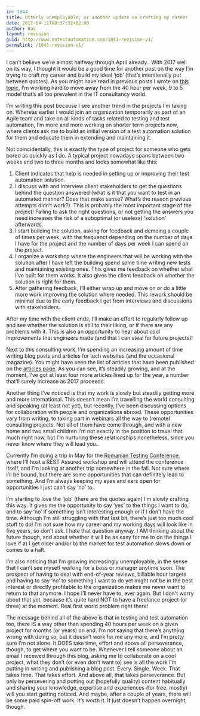 ```yaml
---
id: 1844
title: Utterly unemployable, or another update on crafting my career
date: 2017-04-11T08:37:32+02:00
author: Bas
layout: revision
guid: http://www.ontestautomation.com/1841-revision-v1/
permalink: /1841-revision-v1/
---
```

I can&#8217;t believe we&#8217;re almost halfway through April already.. With 2017 well on its way, I thought it would be a good time for another post on the way I&#8217;m trying to craft my career and build my ideal &#8216;job&#8217; (that&#8217;s intentionally put between quotes). As you might have read in previous posts I wrote on <a href="http://www.ontestautomation.com/on-shaping-my-career-in-test-automation/" target="_blank">this</a> <a href="http://www.ontestautomation.com/an-update-on-crafting-my-career/" target="_blank">topic</a>, I&#8217;m working hard to move away from the 40 hour per week, 9 to 5 model that&#8217;s all too prevalent in the IT consultancy world.

I&#8217;m writing this post because I see another trend in the projects I&#8217;m taking on. Whereas earlier I would join an organization temporarily as part of an Agile team and take on all kinds of tasks related to testing and test automation, I&#8217;m more and more working on shorter term projects now, where clients ask me to build an initial version of a test automation solution for them and educate them in extending and maintaining it.

Not coincidentally, this is exactly the type of project for someone who gets bored as quickly as I do. A typical project nowadays spans between two weeks and two to three months and looks somewhat like this:

  1. Client indicates that help is needed in setting up or improving their test automation solution.
  2. I discuss with and interview client stakeholders to get the questions behind the question answered (what is it that you want to test in an automated manner? Does that make sense? What&#8217;s the reason previous attempts didn&#8217;t work?). This is probably the most important stage of the project! Failing to ask the right questions, or not getting the answers you need increases the risk of a suboptimal (or useless) &#8216;solution&#8217; afterwards.
  3. I start building the solution, asking for feedback and demoing a couple of times per week, with the frequenct depending on the number of days I have for the project and the number of days per week I can spend on the project.
  4. I organize a workshop where the engineers that will be working with the solution after I have left the building spend some time writing new tests and maintaining existing ones. This gives me feedback on whether what I&#8217;ve built for them works. It also gives the client feedback on whether the solution is right for them.
  5. After gathering feedback, I&#8217;ll either wrap up and move on or do a little more work improving the solution where needed. This rework should be minimal due to the early feedback I get from interviews and discussions with stakeholders.

After my time with the client ends, I&#8217;ll make an effort to regularly follow up and see whether the solution is still to their liking, or if there are any problems with it. This is also an opportunity to hear about cool improvements that engineers made (and that I can steal for future projects)!

Next to this consulting work, I&#8217;m spending an increasing amount of time writing blog posts and articles for tech websites (and the occasional magazine). You might have seen the list of articles that have been published on the <a href="http://www.ontestautomation.com/articles-and-presentations/" target="_blank">articles page</a>. As you can see, it&#8217;s steadily growing, and at the moment, I&#8217;ve got at least four more articles lined up for the year, a number that&#8217;ll surely increase as 2017 proceeds.

Another thing I&#8217;ve noticed is that my work is slowly but steadily getting more and more international. This doesn&#8217;t mean I&#8217;m travelling the world consulting and speaking (at least not yet), but recently, I&#8217;ve been discussing options for collaboration with people and organizations abroad. These opportunities vary from writing, to taking part in webinars all the way to (remote) consulting projects. Not all of them have come through, and with a new home and two small children I&#8217;m not exactly in the position to travel that much right now, but I&#8217;m nurturing these relationships nonetheless, since you never know where they will lead you..

Currently I&#8217;m doing a trip in May for the <a href="http://www.romaniatesting.ro/" target="_blank">Romanian Testing Conference</a>, where I&#8217;ll host a REST Assured workshop and will attend the conference itself, and I&#8217;m looking at another trip somewhere in the fall. Not sure where I&#8217;ll be bound, but there are some opportunities that can definitely lead to something. And I&#8217;m always keeping my eyes and ears open for opportunities I just can&#8217;t say &#8216;no&#8217; to..

I&#8217;m starting to love the &#8216;job&#8217; (there are the quotes again) I&#8217;m slowly crafting this way. It gives me the opportunity to say &#8216;yes&#8217; to the things I want to do, and to say &#8216;no&#8217; if something isn&#8217;t interesting enough or if I don&#8217;t have the time. Although I&#8217;m still struggling with that last bit, there&#8217;s just too much cool stuff to do! I&#8217;m not sure how my career and my working days will look like in five years, so don&#8217;t ask. I hate that question anyway. I AM thinking about the future though, and about whether it will be as easy for me to do the things I love if a) I get older and/or b) the market for test automation slows down or comes to a halt.

I&#8217;m also noticing that I&#8217;m growing increasingly unemployable, in the sense that I can&#8217;t see myself working for a boss or manager anytime soon. The prospect of having to deal with end-of-year reviews, billable hour targets and having to say &#8216;no&#8217; to something I want to do yet might not be in the best interest or directly profitable to the organization makes me never want to return to that anymore. I hope I&#8217;ll never have to, ever again. But I don&#8217;t worry about that yet, because it&#8217;s quite hard NOT to have a freelance project (or three) at the moment. Real first world problem right there!

The message behind all of the above is that in testing and test automation too, there IS a way other than spending 40 hours per week on a given project for months (or years) on end. I&#8217;m not saying that there&#8217;s anything wrong with doing so, but it doesn&#8217;t work for me any more, and I&#8217;m pretty sure I&#8217;m not alone. It DOES take time, effort and above all perseverance, though, to get where you want to be. Whenever I tell someone about an email I received through this blog, asking me to collaborate on a cool project, what they don&#8217;t (or even don&#8217;t want to) see is all the work I&#8217;m putting in writing and publishing a blog post. Every. Single. Week. That takes time. That takes effort. And above all, that takes perseverance. But only by persevering and putting out (hopefully quality) content habitually and sharing your knowledge, expertise and experiences (for free, mostly) will you start getting noticed. And maybe, after a couple of years, there will be some paid spin-off work. It&#8217;s worth it. It just doesn&#8217;t happen overnight, though.